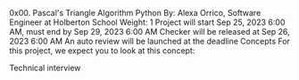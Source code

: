 0x00. Pascal's Triangle
Algorithm
Python
 By: Alexa Orrico, Software Engineer at Holberton School
 Weight: 1
 Project will start Sep 25, 2023 6:00 AM, must end by Sep 29, 2023 6:00 AM
 Checker will be released at Sep 26, 2023 6:00 AM
 An auto review will be launched at the deadline
Concepts
For this project, we expect you to look at this concept:

Technical interview

